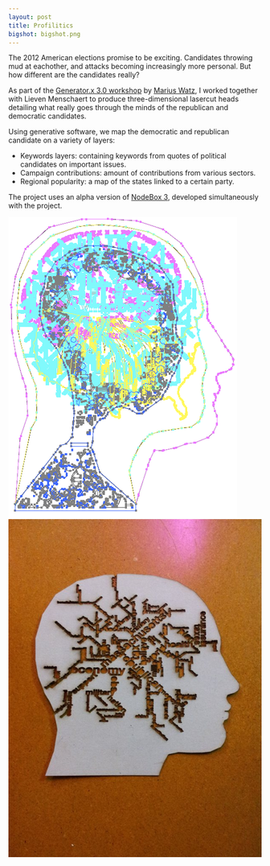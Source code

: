 ```yaml
---
layout: post
title: Profilitics
bigshot: bigshot.png
---
```

The 2012 American elections promise to be exciting. Candidates throwing mud at eachother, and attacks becoming increasingly more personal. But how different are the candidates really?

As part of the [Generator.x 3.0 workshop](http://www.imal.org/en/activity/generatorx3) by [Marius Watz](http://mariuswatz.com/), I worked together with Lieven Menschaert to produce three-dimensional lasercut heads detailing what really goes through the minds of the republican and democratic candidates.

Using generative software, we map the democratic and republican candidate on a variety of layers:

* Keywords layers: containing keywords from quotes of political candidates on important issues.
* Campaign contributions: amount of contributions from various sectors.
* Regional popularity: a map of the states linked to a certain party.

The project uses an alpha version of [NodeBox 3](http://alpha.nodebox.net/), developed simultaneously with the project.


<img src="/media/profilitics/head-overlays.png">
<img src="/media/profilitics/keywords-laser-cut.jpg">
